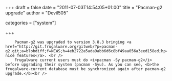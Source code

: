
+++
draft = false
date = "2011-07-03T14:54:05+01:00"
title = "Pacman-g2 upgrade"
author = "Devil505"

categories = ["system"]

+++

        Pacman-g2 was upgraded to version 3.8.3 bringing <a href="http://git.frugalware.org/gitweb/?p=pacman-g2.git;a=blobdiff;f=NEWS;h=4eb2722a5ada9abb6d6c8bf49aa056a3eed158ed;hp=1991c951e6c568ba6bc397f8408c9ecc6d703aa2;hb=5a09808268317836e3ee1d8dbb0fb37ebca6f3e9;hpb=4de1fecd3c7c49725b522f9a1134450b73069f62">some nice features</a>. <br />
        Frugalware current users must do <i>pacman -Sy pacman-g2</i> before upgrading their system (pacman -Syu). As you can see, <b>the frugalware-current database must be synchronized again after pacman-g2 upgrade.</b><br />
            
        